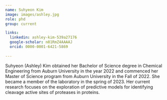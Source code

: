```yaml
---
name: Suhyeon Kim
image: images/ashley.jpg
role: phd
group: current

links:
  linkedin: ashley-kim-539a27176
  google-scholar: n81RmZ4AAAAJ
  orcid: 0000-0001-6421-5869
  
---
```


Suhyeon (Ashley) Kim obtained her Bachelor of Science degree in Chemical Engineering from Auburn University in the year 2022 and commenced her Master of 
Science program from Auburn University in the Fall of 2022. She became a member of the laboratory in the spring of 2023. Her current research 
focuses on the exploration of predictive models for identifying cleavage active sites of proteases in proteins.
